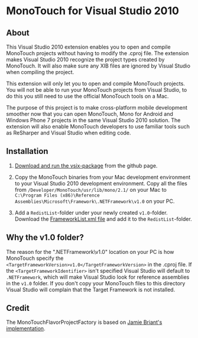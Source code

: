 # MonoTouch for Visual Studio 2010

## About
This Visual Studio 2010 extension enables you to open and compile MonoTouch projects without 
having to modify the .cproj file. The extension makes Visual Studio 2010 recognize the project 
types created by MonoTouch. It will also make sure any XIB files are ignored by Visual Studio 
when compiling the project.
 
This extension will only let you to open and compile MonoTouch projects. 
You will not be able to run your MonoTouch projects from Visual Studio, to do this you 
still need to use the official MonoTouch tools on a Mac.
 
The purpose of this project is to make cross-platform mobile development smoother now 
that you can open MonoTouch, Mono for Android and Windows Phone 7 projects in the same 
Visual Studio 2010 solution. The extension will also enable MonoTouch developers to use 
familiar tools such as ReSharper and Visual Studio when editing code.

## Installation
1. [Download and run the vsix-package](https://github.com/downloads/follesoe/VSMonoTouch/VSMonoTouch.vsix)
from the github page.

2. Copy the MonoTouch binaries from your Mac development environment to your Visual Studio 2010 development environment.
Copy all the files from `/Developer/MonoTouch/usr/lib/mono/2.1/` on your Mac to 
`C:\Program Files (x86)\Reference Assemblies\Microsoft\Framework\.NETFramework\v1.0` on your PC.

3. Add a `RedistList`-folder under your newly created `v1.0`-folder. 
Download the [FrameworkList.xml file](https://github.com/downloads/follesoe/VSMonoTouch/FrameworkList.xml) and add it to the `RedistList`-folder. 

## Why the v1.0 folder?
The reason for the ".NETFramework\v1.0" location on your PC is how MonoTouch specify the 
`<TargetFrameworkVersion>v1.0</TargetFrameworkVersion>` in the .cproj file. 
If the `<TargetFrameworkIdentifier>` isn't specified Visual Studio will default to `.NETFramework`, 
which will make Visual Studio look for reference assemblies in the `v1.0` folder. 
If you don't copy your MonoTouch files to this directory Visual Studio will complain that the 
Target Framework is not installed.

## Credit
The MonoTouchFlavorProjectFactory is based on [Jamie Briant's implementation](https://github.com/jamiebriant/VsMono).